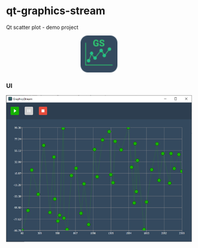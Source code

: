 # qt-graphics-stream
Qt scatter plot - demo project

<p align="center">
    <img src="./logo.png" width="100px" height="100px" />
</p>

### UI
<p align="center">
    <img src="./gs-app-screenshot.PNG"/>
</p>
